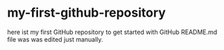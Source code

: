 # my-first-github-repository
here ist my first GitHub repository to get started with GitHub
README.md file was was edited just manually. 
